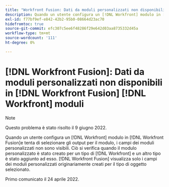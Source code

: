 ```yaml
---
title: "Workfront Fusion: Dati da moduli personalizzati non disponibili in [!UICONTROL Workfront Fusion Workfront] moduli"
description: Quando un utente configura un [!DNL Workfront] modulo in [!DNL Workfront Fusion]e tenta di selezionare gli output per il modulo, i campi dei moduli personalizzati non sono visibili.
exl-id: f77bf9ef-e842-42b2-95b0-08664d23ac70
hidefromtoc: true
source-git-commit: efc307c5ee6f48286f29e642d03aa8735332d45a
workflow-type: tm+mt
source-wordcount: '111'
ht-degree: 0%

---
```


# [!DNL Workfront Fusion]: Dati da moduli personalizzati non disponibili in [!DNL Workfront Fusion] [!DNL Workfront] moduli

>[!NOTE]
>
>Questo problema è stato risolto il 9 giugno 2022.

Quando un utente configura un [!DNL Workfront] modulo in [!DNL Workfront Fusion]e tenta di selezionare gli output per il modulo, i campi dei moduli personalizzati non sono visibili. Ciò si verifica quando il modulo personalizzato è stato creato per un tipo di [!DNL Workfront] e un altro tipo è stato aggiunto ad esso. [!DNL Workfront Fusion] visualizza solo i campi dei moduli personalizzati originariamente creati per il tipo di oggetto selezionato.

Primo comunicato il 24 aprile 2022.
